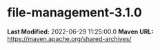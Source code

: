 # file-management-3.1.0

**Last Modified:** 2022-06-29 11:25:00.0
**Maven URL:** https://maven.apache.org/shared-archives/
